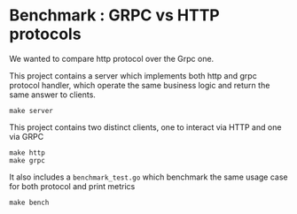 # Benchmark : GRPC vs HTTP protocols

We wanted to compare http protocol over the Grpc one.

This project contains a server which implements both http and grpc protocol handler, which operate the same business logic and return the same answer to clients. 
```
make server
```


This project contains two distinct clients, one to interact via HTTP and one via GRPC
```
make http
make grpc
```


It also includes a `benchmark_test.go` which benchmark the same usage case for both protocol and print metrics 
```
make bench
```